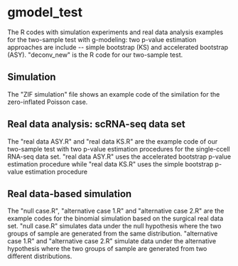 # gmodel_test
The R codes with simulation experiments and real data analysis examples for the two-sample test with g-modeling: two p-value estimation approaches are include -- simple bootstrap (KS) and accelerated bootstrap (ASY). "deconv_new" is the R code for our two-sample test.

## Simulation
The "ZIF simulation" file shows an example code of the similation for the zero-inflated Poisson case. 

## Real data analysis: scRNA-seq data set
The "real data ASY.R" and "real data KS.R" are the example code of our two-sample test with two p-value estimation procedures for the single-ccell RNA-seq data set.
"real data ASY.R" uses the accelerated bootstrap p-value estimation procedure while "real data KS.R" uses the simple bootstrap p-value estimation procedure

## Real data-based simulation
The "null case.R", "alternative case 1.R" and "alternative case 2.R" are the example codes for the binomial simulation based on the surgical real data set. "null case.R" simulates data under the null hypothesis where the two groups of sample are generated from the same distribution. "alternative case 1.R" and "alternative case 2.R" simulate data under the alternative hypothesis where the two groups of sample are generated from two different distributions.
